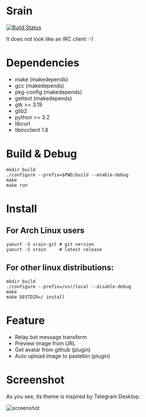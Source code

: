 Srain
=====
[![Build Status](https://travis-ci.org/LastAvenger/srain.svg?branch=master)](https://travis-ci.org/LastAvenger/srain)

It does not look like an IRC client :-)

# Dependencies

- make          (makedepends)
- gcc           (makedepends)
- pkg-config    (makedepends)
- gettext       (makedepends)
- gtk >= 3.19
- glib2
- python >= 3.2
- libcurl
- libircclient 1.8

# Build & Debug

    mkdir build
    ./configure --prefix=$PWD/build --enable-debug
    make
    make run

# Install

## For Arch Linux users

    yaourt -S srain-git # git version
    yaourt -S srain     # latest release

## For other linux distributions:

    mkdir build
    ./configure --prefix=/usr/local --disable-debug
    make
	make DESTDIR=/ install

# Feature

- Relay bot message transform
- Preview image from URL
- Get avatar from github (plugin)
- Auto upload image to pastebin (plugin)

# Screenshot

As you see, its theme is inspired by Telegram Desktop.

![screenshot](http://img.tjm.moe/c5/1e91eced2cb59498a2cbe32fcf7d797f6f626d.png)
